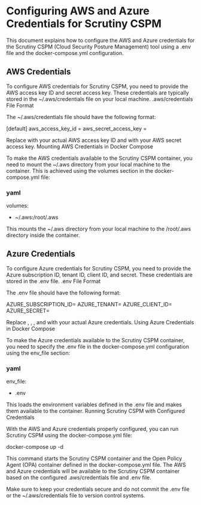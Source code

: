# Configuring AWS and Azure Credentials for Scrutiny CSPM

This document explains how to configure the AWS and Azure credentials for the Scrutiny CSPM (Cloud Security Posture Management) tool using a .env file and the docker-compose.yml configuration.
## AWS Credentials

To configure AWS credentials for Scrutiny CSPM, you need to provide the AWS access key ID and secret access key. These credentials are typically stored in the ~/.aws/credentials file on your local machine.
.aws/credentials File Format

The ~/.aws/credentials file should have the following format:

[default]
aws_access_key_id = <your access key id>
aws_secret_access_key = <your secret access key>

Replace <your access key id> with your actual AWS access key ID and <your secret access key> with your AWS secret access key.
Mounting AWS Credentials in Docker Compose

To make the AWS credentials available to the Scrutiny CSPM container, you need to mount the ~/.aws directory from your local machine to the container. This is achieved using the volumes section in the docker-compose.yml file:

### yaml

volumes:
  - ~/.aws:/root/.aws

This mounts the ~/.aws directory from your local machine to the /root/.aws directory inside the container.

## Azure Credentials

To configure Azure credentials for Scrutiny CSPM, you need to provide the Azure subscription ID, tenant ID, client ID, and secret. These credentials are stored in the .env file.
.env File Format

The .env file should have the following format:

AZURE_SUBSCRIPTION_ID=<your subscription id>
AZURE_TENANT=<your tenant id>
AZURE_CLIENT_ID=<your client id>
AZURE_SECRET=<your secret>

Replace <your subscription id>, <your tenant id>, <your client id>, and <your secret> with your actual Azure credentials.
Using Azure Credentials in Docker Compose

To make the Azure credentials available to the Scrutiny CSPM container, you need to specify the .env file in the docker-compose.yml configuration using the env_file section:

### yaml

env_file:
  - .env

This loads the environment variables defined in the .env file and makes them available to the container.
Running Scrutiny CSPM with Configured Credentials

With the AWS and Azure credentials properly configured, you can run Scrutiny CSPM using the docker-compose.yml file:

docker-compose up -d

This command starts the Scrutiny CSPM container and the Open Policy Agent (OPA) container defined in the docker-compose.yml file. The AWS and Azure credentials will be available to the Scrutiny CSPM container based on the configured .aws/credentials file and .env file.

Make sure to keep your credentials secure and do not commit the .env file or the ~/.aws/credentials file to version control systems.
